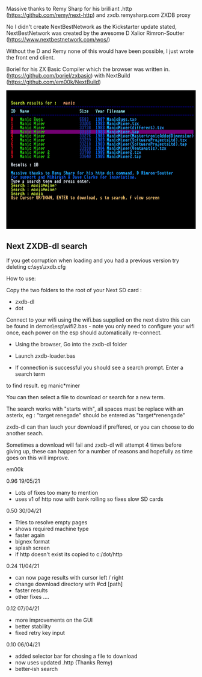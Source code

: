 Massive thanks to Remy Sharp for his brilliant .http (https://github.com/remy/next-http) and zxdb.remysharp.com ZXDB proxy

No I didn't create NextBestNetwork as the Kickstarter update stated, NextBestNetwork was created by the awesome D Xalior Rimron-Soutter (https://www.nextbestnetwork.com/wos/)

Without the D and Remy none of this would have been possible, I just wrote the front end client. 

Boriel for his ZX Basic Compiler which the browser was written in. (https://github.com/boriel/zxbasic) with NextBuild (https://github.com/em00k/NextBuild)

<img src="https://raw.githubusercontent.com/em00k/src-gifs/main/ZXDBNext.png">

Next ZXDB-dl search
------------------------------------------

If you get corruption when loading and you had a previous version try deleting c:\sys\zxdb.cfg

How to use:

Copy the two folders to the root of your Next SD card : 

 - zxdb-dl 
 - dot 

Connect to your wifi using the wifi.bas supplied on the next distro this can 
be found in demos\esp\wifi2.bas - note you only need to configure your wifi
once, each power on the esp should automatically re-connect. 

- Using the browser, Go into the zxdb-dl folder 

- Launch zxdb-loader.bas

- If connection is successful you should see a search prompt. Enter a search term 

to find result. eg manic*miner 

You can then select a file to download or search for a new term. 

The search works with "starts with", all spaces must be replace with an
asterix, eg : "target renegade" should be entered as "target\*renengade"

zxdb-dl can than lauch your download if preffered, or you can choose to do another
seach. 

Sometimes a download will fail and zxdb-dl will attempt 4 times before giving up,
these can happen for a number of reasons and hopefully as time goes on this will
improve. 

em00k


0.96    19/05/21

- Lots of fixes too many to mention 
- uses v1 of http now with bank rolling so fixes slow SD cards 

0.50	30/04/21
- Tries to resolve empty pages
- shows required machine type
- faster again
- bignex format
- splash screen 
- if http doesn't exist its copied to c:/dot/http 

0.24	11/04/21
- can now page results with cursor left / right
- change download directory with #cd [path]
- faster results 
- other fixes ....

0.12    07/04/21

- more improvements on the GUI
- better stability 
- fixed retry key input


0.10	06/04/21

- added selector bar for chosing a file to download
- now uses updated .http (Thanks Remy)
- better-ish search
